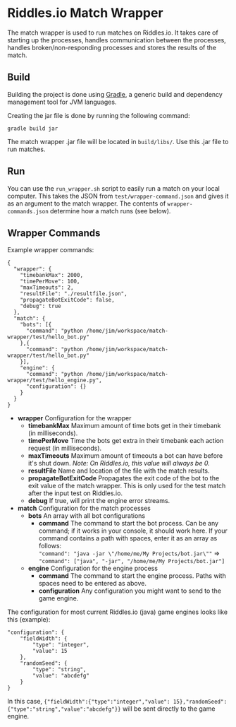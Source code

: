# Riddles.io Match Wrapper

The match wrapper is used to run matches on Riddles.io. It takes care of starting
up the processes, handles communication between the processes, handles broken/non-responding
processes and stores the results of the match.

## Build

Building the project is done using [Gradle](http://gradle.org/), a
generic build and dependency management tool for JVM languages.

Creating the jar file is done by running the following command:

```
gradle build jar
```

The match wrapper .jar file will be located in `build/libs/`. Use this .jar file to run matches.

## Run

You can use the `run_wrapper.sh` script to easily run a match on your local computer.
This takes the JSON from `test/wrapper-command.json` and gives it as an argument to
the match wrapper. The contents of `wrapper-commands.json` determine how a match
runs (see below).

## Wrapper Commands

Example wrapper commands:

````
{
  "wrapper": {
    "timebankMax": 2000,
    "timePerMove": 100,
    "maxTimeouts": 2,
    "resultFile": "./resultfile.json",
    "propagateBotExitCode": false,
    "debug": true
  },
  "match": {
    "bots": [{
      "command": "python /home/jim/workspace/match-wrapper/test/hello_bot.py"
    },{
      "command": "python /home/jim/workspace/match-wrapper/test/hello_bot.py"
    }],
    "engine": {
      "command": "python /home/jim/workspace/match-wrapper/test/hello_engine.py",
      "configuration": {}
    }
  }
}
````

- **wrapper** Configuration for the wrapper
  - **timebankMax** Maximum amount of time bots get in their timebank (in milliseconds).
  - **timePerMove** Time the bots get extra in their timebank each action request (in milliseconds).
  - **maxTimeouts** Maximum amount of timeouts a bot can have before it's shut down. *Note: On Riddles.io, this value will always be 0.*
  - **resultFile** Name and location of the file with the match results.
  - **propagateBotExitCode** Propagates the exit code of the bot to the exit value of the match wrapper. This is only used for the test match after the input test on Riddles.io.
  - **debug** If true, will print the engine error streams.
- **match** Configuration for the match processes
  - **bots** An array with all bot configurations
    - **command** The command to start the bot process. Can be any command; if it works in your console, it should work here. If your command contains a path with spaces, enter it as an array as follows:  
    `"command": "java -jar \"/home/me/My Projects/bot.jar\""` => `"command": ["java", "-jar", "/home/me/My Projects/bot.jar"]`
  - **engine** Configuration for the engine process
    - **command** The command to start the engine process. Paths with spaces need to be entered as above.
    - **configuration** Any configuration you might want to send to the game engine.
    
The configuration for most current Riddles.io (java) game engines looks like this (example):

````
"configuration": {
    "fieldWidth": {
        "type": "integer",
        "value": 15
    },
    "randomSeed": {
        "type": "string",
        "value": "abcdefg"
    }
}
````
In this case, `{"fieldWidth":{"type":"integer","value": 15},"randomSeed":{"type":"string","value":"abcdefg"}}`
will be sent directly to the game engine.
